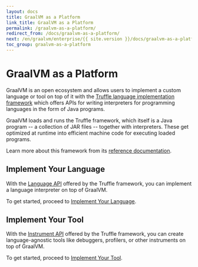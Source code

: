 ```yaml
---
layout: docs
title: GraalVM as a Platform
link_title: GraalVM as a Platform
permalink: /graalvm-as-a-platform/
redirect_from: /docs/graalvm-as-a-platform/
next: /en/graalvm/enterprise/{{ site.version }}/docs/graalvm-as-a-platform/language-implementation-framework/
toc_group: graalvm-as-a-platform
---
```


# GraalVM as a Platform

GraalVM is an open ecosystem and allows users to implement a custom language or tool on top of it with the [Truffle language implementation framework](/graalvm-as-a-platform/language-implementation-framework/) which offers APIs for writing interpreters for programming languages in the form of Java programs.

GraalVM loads and runs the Truffle framework, which itself is a Java program -- a collection of JAR files -- together with interpreters.
These get optimized at runtime into efficient machine code for executing loaded programs.

Learn more about this framework from its [reference documentation](/graalvm-as-a-platform/language-implementation-framework/).

## Implement Your Language
With the [Language API](https://www.graalvm.org/truffle/javadoc/com/oracle/truffle/api/package-summary.html) offered by the Truffle framework, you can implement a language interpreter on top of GraalVM.

To get started, proceed to [Implement Your Language](/graalvm-as-a-platform/implement-language/).

## Implement Your Tool
With the [Instrument API](https://www.graalvm.org/truffle/javadoc/com/oracle/truffle/api/instrumentation/package-summary.html) offered by the Truffle framework, you can create language-agnostic tools like debuggers, profilers, or other instruments on top of GraalVM.

To get started, proceed to [Implement Your Tool](/graalvm-as-a-platform/implement-instrument/).
